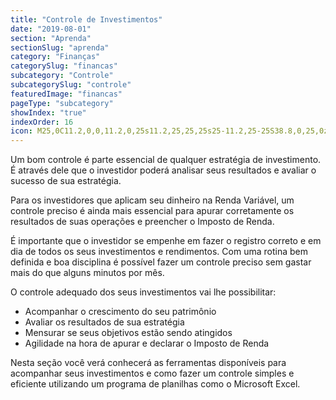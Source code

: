 ```yaml
---
title: "Controle de Investimentos"
date: "2019-08-01"
section: "Aprenda"
sectionSlug: "aprenda"
category: "Finanças"
categorySlug: "financas"
subcategory: "Controle"
subcategorySlug: "controle"
featuredImage: "financas"
pageType: "subcategory"
showIndex: "true"
indexOrder: 16
icon: M25,0C11.2,0,0,11.2,0,25s11.2,25,25,25s25-11.2,25-25S38.8,0,25,0z M26.3,38.6v4.8h-2.8v-4.6	c-2.6-0.1-5.3-0.9-6.9-2l1.1-3c1.6,1.1,4,1.9,6.5,1.9c3.2,0,5.3-1.8,5.3-4.4c0-2.4-1.8-4-5.1-5.3c-4.6-1.8-7.4-3.8-7.4-7.7	c0-3.8,2.7-6.6,6.8-7.2V6.6h2.8v4.3c2.7,0.1,4.5,0.8,5.7,1.5l-1.1,2.9c-1-0.5-2.8-1.5-5.7-1.5c-3.5,0-4.8,2.1-4.8,3.8	c0,2.4,1.7,3.5,5.6,5.1c4.6,1.9,6.9,4.2,6.9,8.2C33.4,34.5,30.9,37.8,26.3,38.6z"
---
```


Um bom controle é parte essencial de qualquer estratégia de investimento. É através dele que o investidor poderá analisar seus resultados e avaliar o sucesso de sua estratégia.

Para os investidores que aplicam seu dinheiro na Renda Variável, um controle preciso é ainda mais essencial para apurar corretamente os resultados de suas operações e preencher o Imposto de Renda.

É importante que o investidor se empenhe em fazer o registro correto e em dia de todos os seus investimentos e rendimentos. Com uma rotina bem definida e boa disciplina é possível fazer um controle preciso sem gastar mais do que alguns minutos por mês.

O controle adequado dos seus investimentos vai lhe possibilitar:

- Acompanhar o crescimento do seu patrimônio
- Avaliar os resultados de sua estratégia
- Mensurar se seus objetivos estão sendo atingidos
- Agilidade na hora de apurar e declarar o Imposto de Renda

Nesta seção você verá conhecerá as ferramentas disponíveis para acompanhar seus investimentos e como fazer um controle simples e eficiente utilizando um programa de planilhas como o Microsoft Excel.